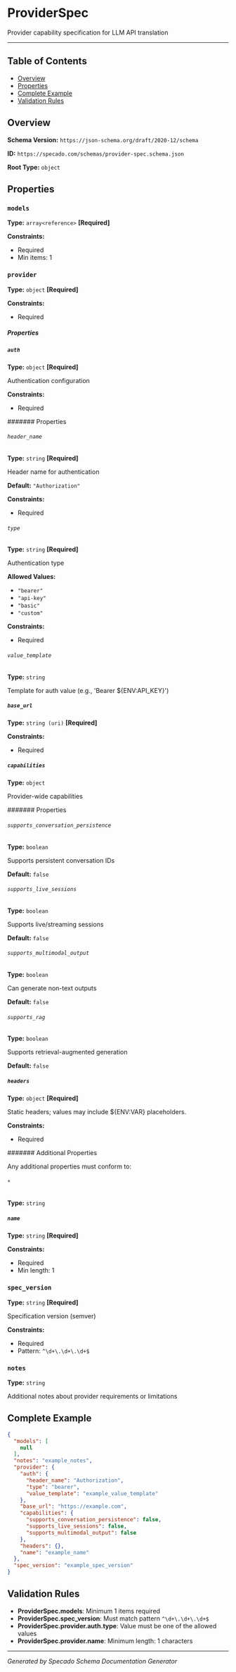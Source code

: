 # ProviderSpec

Provider capability specification for LLM API translation

---

## Table of Contents

- [Overview](#overview)
- [Properties](#properties)
- [Complete Example](#complete-example)
- [Validation Rules](#validation-rules)

## Overview

**Schema Version:** `https://json-schema.org/draft/2020-12/schema`

**ID:** `https://specado.com/schemas/provider-spec.schema.json`

**Root Type:** `object`

## Properties

### `models`

**Type:** `array<reference>` **[Required]**

**Constraints:**

- Required
- Min items: 1

### `provider`

**Type:** `object` **[Required]**

**Constraints:**

- Required

##### Properties

##### `auth`

**Type:** `object` **[Required]**

Authentication configuration

**Constraints:**

- Required

####### Properties

###### `header_name`

**Type:** `string` **[Required]**

Header name for authentication

**Default:** `"Authorization"`

**Constraints:**

- Required

###### `type`

**Type:** `string` **[Required]**

Authentication type

**Allowed Values:**

- `"bearer"`
- `"api-key"`
- `"basic"`
- `"custom"`

**Constraints:**

- Required

###### `value_template`

**Type:** `string`

Template for auth value (e.g., 'Bearer ${ENV:API_KEY}')

##### `base_url`

**Type:** `string (uri)` **[Required]**

**Constraints:**

- Required

##### `capabilities`

**Type:** `object`

Provider-wide capabilities

####### Properties

###### `supports_conversation_persistence`

**Type:** `boolean`

Supports persistent conversation IDs

**Default:** `false`

###### `supports_live_sessions`

**Type:** `boolean`

Supports live/streaming sessions

**Default:** `false`

###### `supports_multimodal_output`

**Type:** `boolean`

Can generate non-text outputs

**Default:** `false`

###### `supports_rag`

**Type:** `boolean`

Supports retrieval-augmented generation

**Default:** `false`

##### `headers`

**Type:** `object` **[Required]**

Static headers; values may include ${ENV:VAR} placeholders.

**Constraints:**

- Required

####### Additional Properties

Any additional properties must conform to:

###### `*`

**Type:** `string`

##### `name`

**Type:** `string` **[Required]**

**Constraints:**

- Required
- Min length: 1

### `spec_version`

**Type:** `string` **[Required]**

Specification version (semver)

**Constraints:**

- Required
- Pattern: `^\d+\.\d+\.\d+$`

### `notes`

**Type:** `string`

Additional notes about provider requirements or limitations

## Complete Example

```json
{
  "models": [
    null
  ],
  "notes": "example_notes",
  "provider": {
    "auth": {
      "header_name": "Authorization",
      "type": "bearer",
      "value_template": "example_value_template"
    },
    "base_url": "https://example.com",
    "capabilities": {
      "supports_conversation_persistence": false,
      "supports_live_sessions": false,
      "supports_multimodal_output": false
    },
    "headers": {},
    "name": "example_name"
  },
  "spec_version": "example_spec_version"
}
```

## Validation Rules

- **ProviderSpec.models**: Minimum 1 items required
- **ProviderSpec.spec_version**: Must match pattern `^\d+\.\d+\.\d+$`
- **ProviderSpec.provider.auth.type**: Value must be one of the allowed values
- **ProviderSpec.provider.name**: Minimum length: 1 characters


---

*Generated by Specado Schema Documentation Generator*

